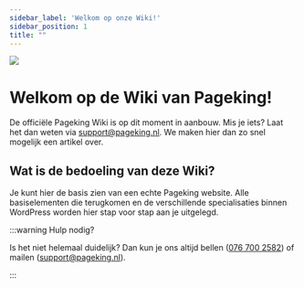 ```yaml
---
sidebar_label: 'Welkom op onze Wiki!'
sidebar_position: 1
title: ""
---
```


<img src="https://wiki.pageking.nl/img/header.svg"></img>

# Welkom op de Wiki van Pageking!

De officiële Pageking Wiki is op dit moment in aanbouw. Mis je iets? Laat het dan weten via <a href="mailto:support@pageking.nl">support@pageking.nl</a>. We maken hier dan zo snel mogelijk een artikel over.

## Wat is de bedoeling van deze Wiki?

Je kunt hier de basis zien van een echte Pageking website. Alle basiselementen die terugkomen en de verschillende specialisaties binnen WordPress worden hier stap voor stap aan je uitgelegd.

:::warning Hulp nodig?

Is het niet helemaal duidelijk? Dan kun je ons altijd bellen (<a href="tel:+31767002582">076 700 2582</a>) of mailen (<a href="mailto:support@pageking.nl">support@pageking.nl</a>).

:::